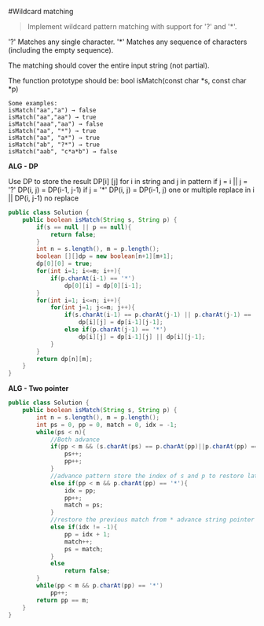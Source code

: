 #Wildcard matching

>Implement wildcard pattern matching with support for '?' and '*'.

'?' Matches any single character.
'*' Matches any sequence of characters (including the empty sequence).

The matching should cover the entire input string (not partial).

The function prototype should be:
bool isMatch(const char *s, const char *p)
```
Some examples:
isMatch("aa","a") → false
isMatch("aa","aa") → true
isMatch("aaa","aa") → false
isMatch("aa", "*") → true
isMatch("aa", "a*") → true
isMatch("ab", "?*") → true
isMatch("aab", "c*a*b") → false
```
**ALG - DP**

Use DP to store the result DP[i] [j] for i in string and j in pattern
if j = i || j = '?' DP(i, j) = DP(i-1, j-1)
if j = '*' DP(i, j) = DP(i-1, j) one or multiple replace in i || DP(i, j-1) no replace
```java
public class Solution {
    public boolean isMatch(String s, String p) {
        if(s == null || p == null){
            return false;
        }
        int n = s.length(), m = p.length();
        boolean [][]dp = new boolean[n+1][m+1];
        dp[0][0] = true;
        for(int i=1; i<=m; i++){
            if(p.charAt(i-1) == '*')
                dp[0][i] = dp[0][i-1];
        }
        for(int i=1; i<=n; i++){
            for(int j=1; j<=m; j++){
                if(s.charAt(i-1) == p.charAt(j-1) || p.charAt(j-1) == '?')
                    dp[i][j] = dp[i-1][j-1];
                else if(p.charAt(j-1) == '*')
                    dp[i][j] = dp[i-1][j] || dp[i][j-1];
            }
        }
        return dp[n][m];
    }
}
```
**ALG - Two pointer**
```java
public class Solution {
    public boolean isMatch(String s, String p) {
        int n = s.length(), m = p.length();
        int ps = 0, pp = 0, match = 0, idx = -1;
        while(ps < n){
            //Both advance 
            if(pp < m && (s.charAt(ps) == p.charAt(pp)||p.charAt(pp) == '?')){
                ps++;
                pp++;
            }
            //advance pattern store the index of s and p to restore latter
            else if(pp < m && p.charAt(pp) == '*'){
                idx = pp;
                pp++;
                match = ps;
            }
            //restore the previous match from * advance string pointer 
            else if(idx != -1){
                pp = idx + 1;
                match++;
                ps = match;
            }
            else 
                return false;
        }
        while(pp < m && p.charAt(pp) == '*')
            pp++;
        return pp == m;
    }
}
```

